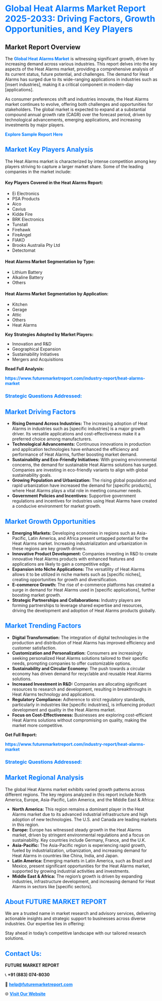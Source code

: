 <h1 style="color: #007BFF;">Global Heat Alarms Market Report 2025-2033: Driving Factors, Growth Opportunities, and Key Players</h1>

<section id="overview">
<h2>Market Report Overview</h2>
<p>The <a href="https://www.futuremarketreport.com/industry-report/heat-alarms-market" style="color: #007BFF; text-decoration: none;"><strong>Global Heat Alarms Market</strong></a> is witnessing significant growth, driven by increasing demand across various industries. This report delves into the key aspects of the Heat Alarms market, providing a comprehensive analysis of its current status, future potential, and challenges. The demand for Heat Alarms has surged due to its wide-ranging applications in industries such as [insert industries], making it a critical component in modern-day [applications].</p>
<p>As consumer preferences shift and industries innovate, the Heat Alarms market continues to evolve, offering both challenges and opportunities for stakeholders. The global market is expected to expand at a substantial compound annual growth rate (CAGR) over the forecast period, driven by technological advancements, emerging applications, and increasing investments by major players.</p>
</section>

<section id="overview">
<p><a href="https://www.futuremarketreport.com/request-sample/reportId=116605" style="color: #007BFF; text-decoration: none;"><strong>Explore Sample Report Here</strong></a></p>
</section>

<section id="key-players">
<h2 style="color: #007BFF;">Market Key Players Analysis</h2>
<p>The Heat Alarms market is characterized by intense competition among key players striving to capture a larger market share. Some of the leading companies in the market include:</p>
<h4>Key Players Covered in the Heat Alarms Report:</h4>
<ul><li>Ei Electronics</li><li>PSA Products</li><li>Aico</li><li>Cavius</li><li>Kidde Fire</li><li>BRK Electronics</li><li>Tunstall</li><li>Firehawk</li><li>FireAngel</li><li>FIAKO</li><li>Brooks Australia Pty Ltd</li><li>Detectomat</li></ul>
<h4>Heat Alarms Market Segmentation by Type:</h4>
<ul><li>Lithium Battery</li><li>Alkaline Battery</li><li>Others</li></ul>

<h4>Heat Alarms Market Segmentation by Application:</h4>
<ul><li>Kitchen</li><li>Gerage</li><li>Attic</li><li>Others</li><li>Heat Alarms</li></ul>
<p><strong>Key Strategies Adopted by Market Players:</strong></p>
<ul>
<li>Innovation and R&D</li>
<li>Geographical Expansion</li>
<li>Sustainability Initiatives</li>
<li>Mergers and Acquisitions</li>
</ul>
</section>

<section>
<p><strong>Read Full Analysis: </strong></p><a href="https://www.futuremarketreport.com/industry-report/heat-alarms-market" style="color: #007BFF; text-decoration: none;"><strong>https://www.futuremarketreport.com/industry-report/heat-alarms-market</strong></a>
<h3 style="color: #007BFF;">Strategic Questions Addressed:</h3>
</section>

<section id="driving-factors">
<h2 style="color: #007BFF;">Market Driving Factors</h2>
<ul>
<li><strong>Rising Demand Across Industries:</strong> The increasing adoption of Heat Alarms in industries such as [specific industries] is a major growth driver. Its versatile applications and cost-effectiveness make it a preferred choice among manufacturers.</li>
<li><strong>Technological Advancements:</strong> Continuous innovations in production and application technologies have enhanced the efficiency and performance of Heat Alarms, further boosting market demand.</li>
<li><strong>Sustainability and Eco-Friendly Initiatives:</strong> With growing environmental concerns, the demand for sustainable Heat Alarms solutions has surged. Companies are investing in eco-friendly variants to align with global sustainability goals.</li>
<li><strong>Growing Population and Urbanization:</strong> The rising global population and rapid urbanization have increased the demand for [specific products], where Heat Alarms plays a vital role in meeting consumer needs.</li>
<li><strong>Government Policies and Incentives:</strong> Supportive government regulations and incentives for industries using Heat Alarms have created a conducive environment for market growth.</li>
</ul>
</section>

<section id="growth-opportunities">
<h2 style="color: #007BFF;">Market Growth Opportunities</h2>
<ul>
<li><strong>Emerging Markets:</strong> Developing economies in regions such as Asia-Pacific, Latin America, and Africa present untapped potential for the Heat Alarms market. Increasing industrialization and urbanization in these regions are key growth drivers.</li>
<li><strong>Innovative Product Development:</strong> Companies investing in R&D to create innovative Heat Alarms products with enhanced features and applications are likely to gain a competitive edge.</li>
<li><strong>Expansion into Niche Applications:</strong> The versatility of Heat Alarms allows it to be utilized in niche markets such as [specific niches], creating opportunities for growth and diversification.</li>
<li><strong>E-commerce Growth:</strong> The rise of e-commerce platforms has created a surge in demand for Heat Alarms used in [specific applications], further boosting market growth.</li>
<li><strong>Strategic Partnerships and Collaborations:</strong> Industry players are forming partnerships to leverage shared expertise and resources, driving the development and adoption of Heat Alarms products globally.</li>
</ul>
</section>

<section id="trending-factors">
<h2 style="color: #007BFF;">Market Trending Factors</h2>
<ul>
<li><strong>Digital Transformation:</strong> The integration of digital technologies in the production and distribution of Heat Alarms has improved efficiency and customer satisfaction.</li>
<li><strong>Customization and Personalization:</strong> Consumers are increasingly seeking personalized Heat Alarms solutions tailored to their specific needs, prompting companies to offer customizable options.</li>
<li><strong>Sustainability and Circular Economy:</strong> The push towards a circular economy has driven demand for recyclable and reusable Heat Alarms solutions.</li>
<li><strong>Increased Investment in R&D:</strong> Companies are allocating significant resources to research and development, resulting in breakthroughs in Heat Alarms technology and applications.</li>
<li><strong>Regulatory Compliance:</strong> Adherence to strict regulatory standards, particularly in industries like [specific industries], is influencing product development and quality in the Heat Alarms market.</li>
<li><strong>Focus on Cost-Effectiveness:</strong> Businesses are exploring cost-efficient Heat Alarms solutions without compromising on quality, making the market more competitive.</li>
</ul>
</section>

<section>
<p><strong>Get Full Report: </strong></p><a href="https://www.futuremarketreport.com/industry-report/heat-alarms-market" style="color: #007BFF; text-decoration: none;"><strong>https://www.futuremarketreport.com/industry-report/heat-alarms-market</strong></a>
<h3 style="color: #007BFF;">Strategic Questions Addressed:</h3>
</section>


<section id="regional-analysis">
<h2 style="color: #007BFF;">Market Regional Analysis</h2>
<p>The global Heat Alarms market exhibits varied growth patterns across different regions. The key regions analyzed in this report include North America, Europe, Asia-Pacific, Latin America, and the Middle East & Africa:</p>
<ul>
<li><strong>North America:</strong> This region remains a dominant player in the Heat Alarms market due to its advanced industrial infrastructure and high adoption of new technologies. The U.S. and Canada are leading markets in this region.</li>
<li><strong>Europe:</strong> Europe has witnessed steady growth in the Heat Alarms market, driven by stringent environmental regulations and a focus on sustainability. Key countries include Germany, France, and the U.K.</li>
<li><strong>Asia-Pacific:</strong> The Asia-Pacific region is experiencing rapid growth, fueled by industrialization, urbanization, and increasing demand for Heat Alarms in countries like China, India, and Japan.</li>
<li><strong>Latin America:</strong> Emerging markets in Latin America, such as Brazil and Mexico, present significant opportunities for the Heat Alarms market, supported by growing industrial activities and investments.</li>
<li><strong>Middle East & Africa:</strong> The region’s growth is driven by expanding industries, infrastructure development, and increasing demand for Heat Alarms in sectors like [specific sectors].</li>
</ul>
</section>

<footer>
<h2 style="color: #007BFF;">About FUTURE MARKET REPORT</h2>
<p>We are a trusted name in market research and advisory services, delivering actionable insights and strategic support to businesses across diverse industries. Our expertise lies in offering:</p>

<p>Stay ahead in today’s competitive landscape with our tailored research solutions.</p>

<h2 style="color: #007BFF;">Contact Us:</h2>
<p><strong>FUTURE MARKET REPORT</strong></p>
<p>📞 <strong>+91 (883) 074-8030</strong></p>
<p>📧 <strong><a href="mailto:help@futuremarketreport.com" style="color: #007BFF;">help@futuremarketreport.com</a></strong></p>
<p>🌐 <strong><a href="https://www.futuremarketreport.com/" style="color: #007BFF;">Visit Our Website</a></strong></p>
</footer>